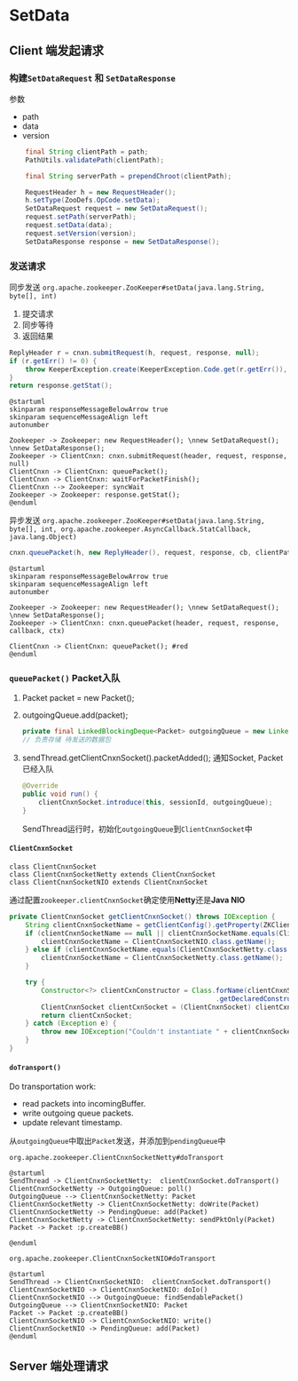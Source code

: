 # SetData

## Client 端发起请求

### 构建`SetDataRequest` 和 `SetDataResponse`  

参数

- path
- data
- version

```java
    final String clientPath = path;
    PathUtils.validatePath(clientPath);

    final String serverPath = prependChroot(clientPath);

    RequestHeader h = new RequestHeader();
    h.setType(ZooDefs.OpCode.setData);
    SetDataRequest request = new SetDataRequest();
    request.setPath(serverPath);
    request.setData(data);
    request.setVersion(version);
    SetDataResponse response = new SetDataResponse();
```

### 发送请求

同步发送  `org.apache.zookeeper.ZooKeeper#setData(java.lang.String, byte[], int)`  

1. 提交请求
2. 同步等待
3. 返回结果

```java
ReplyHeader r = cnxn.submitRequest(h, request, response, null);
if (r.getErr() != 0) {
    throw KeeperException.create(KeeperException.Code.get(r.getErr()), clientPath);
}
return response.getStat();
```

```plantuml
@startuml
skinparam responseMessageBelowArrow true
skinparam sequenceMessageAlign left
autonumber 

Zookeeper -> Zookeeper: new RequestHeader(); \nnew SetDataRequest(); \nnew SetDataResponse();
Zookeeper -> ClientCnxn: cnxn.submitRequest(header, request, response, null)
ClientCnxn -> ClientCnxn: queuePacket();
ClientCnxn -> ClientCnxn: waitForPacketFinish();
ClientCnxn --> Zookeeper: syncWait
Zookeeper -> Zookeeper: response.getStat();
@enduml
```

异步发送  `org.apache.zookeeper.ZooKeeper#setData(java.lang.String, byte[], int, org.apache.zookeeper.AsyncCallback.StatCallback, java.lang.Object)`  

```java
cnxn.queuePacket(h, new ReplyHeader(), request, response, cb, clientPath, serverPath, ctx, null);
```

```plantuml
@startuml
skinparam responseMessageBelowArrow true
skinparam sequenceMessageAlign left
autonumber 

Zookeeper -> Zookeeper: new RequestHeader(); \nnew SetDataRequest(); \nnew SetDataResponse();
Zookeeper -> ClientCnxn: cnxn.queuePacket(header, request, response, callback, ctx)

ClientCnxn -> ClientCnxn: queuePacket(); #red
@enduml
```

### `queuePacket()` Packet入队

1. Packet packet = new Packet();
2. outgoingQueue.add(packet);

   ```java
   private final LinkedBlockingDeque<Packet> outgoingQueue = new LinkedBlockingDeque<>();
   // 负责存储 待发送的数据包
   ```

3. sendThread.getClientCnxnSocket().packetAdded(); 通知Socket, Packet已经入队  

   ```java
   @Override
   public void run() {
       clientCnxnSocket.introduce(this, sessionId, outgoingQueue);
   }
   ```
   SendThread运行时，初始化`outgoingQueue`到`ClientCnxnSocket`中

#### `ClientCnxnSocket`

```plantuml
class ClientCnxnSocket
class ClientCnxnSocketNetty extends ClientCnxnSocket
class ClientCnxnSocketNIO extends ClientCnxnSocket
```

通过配置`zookeeper.clientCnxnSocket`确定使用**Netty**还是**Java NIO**

```java
private ClientCnxnSocket getClientCnxnSocket() throws IOException {
    String clientCnxnSocketName = getClientConfig().getProperty(ZKClientConfig.ZOOKEEPER_CLIENT_CNXN_SOCKET);
    if (clientCnxnSocketName == null || clientCnxnSocketName.equals(ClientCnxnSocketNIO.class.getSimpleName())) {
        clientCnxnSocketName = ClientCnxnSocketNIO.class.getName();
    } else if (clientCnxnSocketName.equals(ClientCnxnSocketNetty.class.getSimpleName())) {
        clientCnxnSocketName = ClientCnxnSocketNetty.class.getName();
    }

    try {
        Constructor<?> clientCxnConstructor = Class.forName(clientCnxnSocketName)
                                                    .getDeclaredConstructor(ZKClientConfig.class);
        ClientCnxnSocket clientCxnSocket = (ClientCnxnSocket) clientCxnConstructor.newInstance(getClientConfig());
        return clientCxnSocket;
    } catch (Exception e) {
        throw new IOException("Couldn't instantiate " + clientCnxnSocketName, e);
    }
}
```

#### `doTransport()`

Do transportation work:

- read packets into incomingBuffer.
- write outgoing queue packets.
- update relevant timestamp.

从`outgoingQueue`中取出`Packet`发送，并添加到`pendingQueue`中

`org.apache.zookeeper.ClientCnxnSocketNetty#doTransport`

```plantuml
@startuml
SendThread -> ClientCnxnSocketNetty:  clientCnxnSocket.doTransport()
ClientCnxnSocketNetty -> OutgoingQueue: poll() 
OutgoingQueue --> ClientCnxnSocketNetty: Packet
ClientCnxnSocketNetty -> ClientCnxnSocketNetty: doWrite(Packet)
ClientCnxnSocketNetty -> PendingQueue: add(Packet)
ClientCnxnSocketNetty -> ClientCnxnSocketNetty: sendPktOnly(Packet)
Packet -> Packet :p.createBB()

@enduml
```

`org.apache.zookeeper.ClientCnxnSocketNIO#doTransport`

```plantuml
@startuml
SendThread -> ClientCnxnSocketNIO:  clientCnxnSocket.doTransport()
ClientCnxnSocketNIO -> ClientCnxnSocketNIO: doIo() 
ClientCnxnSocketNIO --> OutgoingQueue: findSendablePacket()
OutgoingQueue --> ClientCnxnSocketNIO: Packet
Packet -> Packet :p.createBB()
ClientCnxnSocketNIO -> ClientCnxnSocketNIO: write()
ClientCnxnSocketNIO -> PendingQueue: add(Packet)
@enduml
```

## Server 端处理请求
